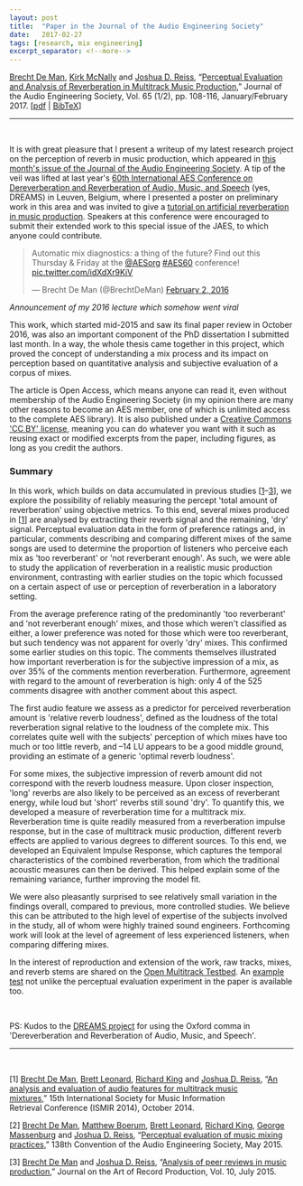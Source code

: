 ```yaml
---
layout: post
title:  "Paper in the Journal of the Audio Engineering Society"
date:   2017-02-27
tags: [research, mix engineering]
excerpt_separator: <!--more-->
---
```


[Brecht De Man](/), [Kirk McNally](http://www.stereosonic.org/phd/cv.html) and [Joshua D. Reiss](http://www.eecs.qmul.ac.uk/~josh/), “[Perceptual Evaluation and Analysis of Reverberation in Multitrack Music Production](http://www.aes.org/e-lib/browse.cfm?elib=18548),” Journal of the Audio Engineering Society, Vol. 65 (1/2), pp. 108-116, January/February 2017\. 
[[pdf](/publications/pdf/jaes-DREAMS-hires.pdf) &#124; [BibTeX](/publications/BibTeX-txt/jaes-dreams.txt)]

* * * 

<br>

It is with great pleasure that I present a writeup of my latest research project on the perception of reverb in music production, which appeared in [this month's issue of the Journal of the Audio Engineering Society](http://www.aes.org/journal/online/JAES_V65/1_2/). 
A tip of the veil was lifted at last year's [60th International AES Conference on Dereverberation and Reverberation of Audio, Music, and Speech](http://www.aes.org/conferences/60/) (yes, DREAMS) in Leuven, Belgium, where I presented a poster on preliminary work in this area and was invited to give a [tutorial on artificial reverberation in music production](http://www.brechtdeman.com/blog/aes60-dreams-conference.html). Speakers at this conference were encouraged to submit their extended work to this special issue of the JAES, to which anyone could contribute. 

<!--more-->

<blockquote class="twitter-tweet" data-lang="en"><p lang="en" dir="ltr">Automatic mix diagnostics: a thing of the future? Find out this Thursday &amp; Friday at the <a href="https://twitter.com/AESorg">@AESorg</a> <a href="https://twitter.com/hashtag/AES60?src=hash">#AES60</a> conference! <a href="https://t.co/idXdXr9KiV">pic.twitter.com/idXdXr9KiV</a></p>&mdash; Brecht De Man (@BrechtDeMan) <a href="https://twitter.com/BrechtDeMan/status/694608488576765952">February 2, 2016</a></blockquote> <script async src="//platform.twitter.com/widgets.js" charset="utf-8"></script>

*Announcement of my 2016 lecture which somehow went viral*

This work, which started mid-2015 and saw its final paper review in October 2016, was also an important component of the PhD dissertation I submitted last month. In a way, the whole thesis came together in this project, which proved the concept of understanding a mix process and its impact on perception based on quantitative analysis and subjective evaluation of a corpus of mixes. 

The article is Open Access, which means anyone can read it, even without membership of the Audio Engineering Society (in my opinion there are many other reasons to become an AES member, one of which is unlimited access to the complete AES library). 
It is also published under a [Creative Commons 'CC BY' license](https://creativecommons.org/licenses/by/4.0/), meaning you can do whatever you want with it such as reusing exact or modified excerpts from the paper, including figures, as long as you credit the authors. 

### Summary

In this work, which builds on data accumulated in previous studies [<a href="#ref1" target="_self">1</a>–<a href="#ref3" target="_self">3</a>], we explore the possibility of reliably measuring the percept 'total amount of reverberation' using objective metrics. To this end, several mixes produced in [<a href="#ref1" target="_self">1</a>] are analysed by extracting their reverb signal and the remaining, 'dry' signal. Perceptual evaluation data in the form of preference ratings and, in particular, comments describing and comparing different mixes of the same songs are used to determine the proportion of listeners who perceive each mix as 'too reverberant' or 'not reverberant enough'. 
As such, we were able to study the application of reverberation in a realistic music production environment, contrasting with earlier studies on the topic which focussed on a certain aspect of use or perception of reverberation in a laboratory setting. 

From the average preference rating of the predominantly 'too reverberant' and 'not reverberant enough' mixes, and those which weren't classified as either, a lower preference was noted for those which were too reverberant, but such tendency was not apparent for overly 'dry' mixes. This confirmed some earlier studies on this topic. 
The comments themselves illustrated how important reverberation is for the subjective impression of a mix, as over 35% of the comments mention reverberation. Furthermore, agreement with regard to the amount of reverberation is high: only 4 of the 525 comments disagree with another comment about this aspect. 

The first audio feature we assess as a predictor for perceived reverberation amount is 'relative reverb loudness', defined as the loudness of the total reverberation signal relative to the loudness of the complete mix. This correlates quite well with the subjects' perception of which mixes have too much or too little reverb, and –14 LU appears to be a good middle ground, providing an estimate of a generic 'optimal reverb loudness'. 

For some mixes, the subjective impression of reverb amount did not correspond with the reverb loudness measure. Upon closer inspection, 'long' reverbs are also likely to be perceived as an excess of reverberant energy, while loud but 'short' reverbs still sound 'dry'. To quantify this, we developed a measure of reverberation time for a multitrack mix. Reverberation time is quite readily measured from a reverberation impulse response, but in the case of multitrack music production, different reverb effects are applied to various degrees to different sources. To this end, we developed an Equivalent Impulse Response, which captures the temporal characteristics of the combined reverberation, from which the traditional acoustic measures can then be derived. This helped explain some of the remaining variance, further improving the model fit. 

We were also pleasantly surprised to see relatively small variation in the findings overall, compared to previous, more controlled studies. We believe this can be attributed to the high level of expertise of the subjects involved in the study, all of whom were highly trained sound engineers. 
Forthcoming work will look at the level of agreement of less experienced listeners, when comparing differing mixes. 

In the interest of reproduction and extension of the work, raw tracks, mixes, and reverb stems are shared on the [Open Multitrack Testbed](http://multitrack.eecs.qmul.ac.uk). 
An [example test](http://webprojects.eecs.qmul.ac.uk/bdm30/mixevaluation/test.html?url=CC.xml) not unlike the perceptual evaluation experiment in the paper is available too.

<br>

PS: Kudos to the [DREAMS project](http://www.dreams-itn.eu) for using the Oxford comma in 'Dereverberation and Reverberation of Audio, Music, and Speech'. 

* * *

<br>

<span id="ref1">[1]</span> [Brecht De Man](/), [Brett Leonard](http://www.blpaudio.com), [Richard King](http://www.rkrecording.com) and [Joshua D. Reiss](http://www.eecs.qmul.ac.uk/~josh/), “[An analysis and evaluation of audio features for multitrack music mixtures](http://www.terasoft.com.tw/conf/ismir2014/proceedings/T025_293_Paper.pdf),” 15th International Society for Music Information Retrieval Conference (ISMIR 2014), October 2014\. 

[2] [Brecht De Man](/), [Matthew Boerum](http://www.mattboerum.com/), [Brett Leonard](http://www.blpaudio.com/), [Richard King](http://www.rkrecording.com/), [George Massenburg](http://www.massenburg.com/) and [Joshua D. Reiss](http://www.eecs.qmul.ac.uk/~josh/), “[Perceptual evaluation of music mixing practices](http://www.aes.org/e-lib/browse.cfm?elib=17659),” 138th Convention of the Audio Engineering Society, May 2015\. 

<span id="ref3">[3]</span> [Brecht De Man](/) and [Joshua D. Reiss](http://www.eecs.qmul.ac.uk/~josh/), “[Analysis of peer reviews in music production](http://arpjournal.com/analysis-of-peer-reviews-in-music-production/),” Journal on the Art of Record Production, Vol. 10, July 2015\.
